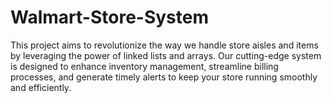 # Walmart-Store-System
This project aims to revolutionize the way we handle store aisles and items by leveraging the power of linked lists and arrays. Our cutting-edge system is designed to enhance inventory management, streamline billing processes, and generate timely alerts to keep your store running smoothly and efficiently.
